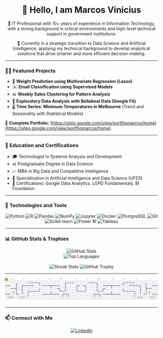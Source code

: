 <h1 align="center">👋 Hello, I am Marcos Vinicius</h1>

<p align="center">
  💼 IT Professional with 10+ years of experience in Information Technology, with a strong background in critical environments and high-level technical support in government institutions.
</p>

<p align="center">
  🎯 Currently in a strategic transition to Data Science and Artificial Intelligence, applying my technical background to develop analytical solutions that drive smarter and more efficient decision-making.
</p>

---

### 👨‍💻 Featured Projects

- 🔢 **Weight Prediction using Multivariate Regression (Lasso)**  
- ✉️ **Email Classification using Supervised Models**  
- 📊 **Weekly Sales Clustering for Pattern Analysis**  
- 🧘 **Exploratory Data Analysis with Bellabeat Data (Google Fit)**  
- 🌡️ **Time Series: Minimum Temperatures in Melbourne** (Trend and Seasonality with Statistical Models)  

🔗 **Complete Portfolio:** [https://sites.google.com/view/portfliomarcos/home](https://sites.google.com/view/portfliomarcos/home)

---

### 🧠 Education and Certifications

- 🎓 Technologist in Systems Analysis and Development  
- 📊 Postgraduate Degree in Data Science  
- 📈 MBA in Big Data and Competitive Intelligence  
- 🤖 Specialization in Artificial Intelligence and Data Science (UFES)  
- 🏅 Certifications: Google Data Analytics, LGPD Fundamentals, BI Foundation  

---

### 🧰 Technologies and Tools

<div align="center">
  <img src="https://cdn.jsdelivr.net/gh/devicons/devicon/icons/python/python-original.svg" width="40" height="40" alt="Python"/>
  <img src="https://cdn.jsdelivr.net/gh/devicons/devicon/icons/r/r-original.svg" width="40" height="40" alt="R"/>
  <img src="https://cdn.jsdelivr.net/gh/devicons/devicon/icons/pandas/pandas-original.svg" width="40" height="40" alt="Pandas"/>
  <img src="https://cdn.jsdelivr.net/gh/devicons/devicon/icons/numpy/numpy-original.svg" width="40" height="40" alt="NumPy"/>
  <img src="https://cdn.jsdelivr.net/gh/devicons/devicon/icons/jupyter/jupyter-original.svg" width="40" height="40" alt="Jupyter"/>
  <img src="https://cdn.jsdelivr.net/gh/devicons/devicon/icons/docker/docker-original.svg" width="40" height="40" alt="Docker"/>
  <img src="https://cdn.jsdelivr.net/gh/devicons/devicon/icons/postgresql/postgresql-original.svg" width="40" height="40" alt="PostgreSQL"/>
  <img src="https://cdn.jsdelivr.net/gh/devicons/devicon/icons/git/git-original.svg" width="40" height="40" alt="Git"/>
  <img src="https://upload.wikimedia.org/wikipedia/commons/0/05/Scikit_learn_logo_small.svg" width="60" height="60" alt="Scikit-learn"/>
  <img src="https://logos-world.net/wp-content/uploads/2022/02/Power-BI-Logo.png" width="60" height="60" alt="Power BI"/>
  <img src="https://cdn.worldvectorlogo.com/logos/tableau-software.svg" width="40" height="40" alt="Tableau" />
</div>

---

### 📊 GitHub Stats & Trophies

<div align="center">
  <img src="https://github-readme-stats.vercel.app/api?username=marcovsilva&show_icons=true&theme=dark&count_private=true" alt="GitHub Stats" />
  <br />
  <img src="https://github-readme-stats.vercel.app/api/top-langs/?username=marcovsilva&layout=compact&langs_count=6&theme=dark" alt="Top Languages" />
  <br /><br />
  <img src="https://streak-stats.demolab.com?user=marcovsilva&locale=en&mode=daily&theme=dracula&hide_border=false&border_radius=5" height="150" alt="Streak Stats" />
  <img src="https://github-profile-trophy.vercel.app/?username=marcovsilva&theme=dracula&column=3&margin-w=10&margin-h=10&no-frame=false" height="150" alt="GitHub Trophy" />
</div>

---



<div align="center">
  <picture>
    <source media="(prefers-color-scheme: dark)" srcset="https://raw.githubusercontent.com/marcovsilva/marcovsilva/output/pacman-contribution-graph-dark.svg">
    <source media="(prefers-color-scheme: light)" srcset="https://raw.githubusercontent.com/marcovsilva/marcovsilva/output/pacman-contribution-graph.svg">
    <img alt="Pacman contribution graph" src="https://raw.githubusercontent.com/marcovsilva/marcovsilva/output/pacman-contribution-graph.svg" />
  </picture>
</div>

---

### 📫 Connect with Me

<div align="center">
  <a href="https://www.linkedin.com/in/marcovsilva" target="_blank">
    <img src="https://img.shields.io/static/v1?message=LinkedIn&logo=linkedin&label=&color=0077B5&logoColor=white&labelColor=&style=for-the-badge" height="25" alt="LinkedIn" />
  </a>

</div>
